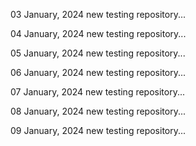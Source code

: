 03 January, 2024
new testing repository...

04 January, 2024
new testing repository...

05 January, 2024
new testing repository...

06 January, 2024
new testing repository...

07 January, 2024
new testing repository...

08 January, 2024
new testing repository...

09 January, 2024
new testing repository...